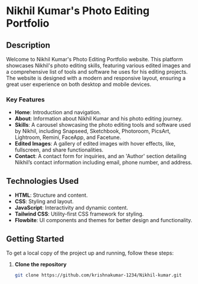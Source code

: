 # Nikhil Kumar's Photo Editing Portfolio

## Description

Welcome to Nikhil Kumar's Photo Editing Portfolio website. This platform showcases Nikhil's photo editing skills, featuring various edited images and a comprehensive list of tools and software he uses for his editing projects. The website is designed with a modern and responsive layout, ensuring a great user experience on both desktop and mobile devices.

### Key Features

- **Home**: Introduction and navigation.
- **About**: Information about Nikhil Kumar and his photo editing journey.
- **Skills**: A carousel showcasing the photo editing tools and software used by Nikhil, including Snapseed, Sketchbook, Photoroom, PicsArt, Lightroom, Remini, FaceApp, and Facetune.
- **Edited Images**: A gallery of edited images with hover effects, like, fullscreen, and share functionalities.
- **Contact**: A contact form for inquiries, and an 'Author' section detailing Nikhil’s contact information including email, phone number, and address.

## Technologies Used

- **HTML**: Structure and content.
- **CSS**: Styling and layout.
- **JavaScript**: Interactivity and dynamic content.
- **Tailwind CSS**: Utility-first CSS framework for styling.
- **Flowbite**: UI components and themes for better design and functionality.

## Getting Started

To get a local copy of the project up and running, follow these steps:

1. **Clone the repository**
   ```bash
   git clone https://github.com/krishnakumar-1234/Nikhil-kumar.git
